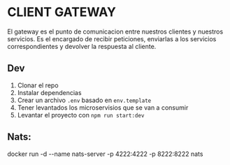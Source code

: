 # CLIENT GATEWAY
El gateway es el punto de comunicacion entre nuestros clientes y nuestros servicios.
Es el encargado de recibir peticiones, enviarlas a los servicios correspondientes y 
devolver la respuesta al cliente.

## Dev
1. Clonar el repo
2. Instalar dependencias
3. Crear un archivo `.env` basado en `env.template`
4. Tener levantados los microservisios que se van a consumir
5. Levantar el proyecto con `npm run start:dev`


## Nats:
docker run -d --name nats-server -p 4222:4222 -p 8222:8222 nats